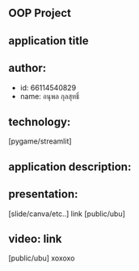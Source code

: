 ## OOP Project
## application title

## author: 
  * id: 66114540829
  * name: อนุพล กุลสุทธิ์
## technology:
[pygame/streamlit]
## application description:

## presentation:
[slide/canva/etc..] link [public/ubu]
## video: link 
[public/ubu]
 xoxoxo
